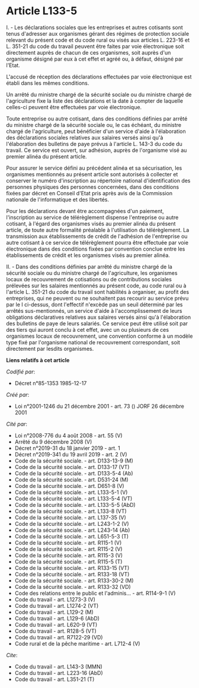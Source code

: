 # Article L133-5

I. - Les déclarations sociales que les entreprises et autres cotisants sont tenus d'adresser aux organismes gérant des
régimes de protection sociale relevant du présent code et du code rural ou visés aux articles L. 223-16 et L. 351-21 du code
du travail peuvent être faites par voie électronique soit directement auprès de chacun de ces organismes, soit auprès d'un
organisme désigné par eux à cet effet et agréé ou, à défaut, désigné par l'Etat.

L'accusé de réception des déclarations effectuées par voie électronique est établi dans les mêmes conditions.

Un arrêté du ministre chargé de la sécurité sociale ou du ministre chargé de l'agriculture fixe la liste des déclarations et
la date à compter de laquelle celles-ci peuvent être effectuées par voie électronique.

Toute entreprise ou autre cotisant, dans des conditions définies par arrêté du ministre chargé de la sécurité sociale ou, le
cas échéant, du ministre chargé de l'agriculture, peut bénéficier d'un service d'aide à l'élaboration des déclarations
sociales relatives aux salaires versés ainsi qu'à l'élaboration des bulletins de paye prévus à l'article L. 143-3 du code du
travail. Ce service est ouvert, sur adhésion, auprès de l'organisme visé au premier alinéa du présent article.

Pour assurer le service défini au précédent alinéa et sa sécurisation, les organismes mentionnés au présent article sont
autorisés à collecter et conserver le numéro d'inscription au répertoire national d'identification des personnes physiques
des personnes concernées, dans des conditions fixées par décret en Conseil d'Etat pris après avis de la Commission nationale
de l'informatique et des libertés.

Pour les déclarations devant être accompagnées d'un paiement, l'inscription au service de télérèglement dispense l'entreprise
ou autre cotisant, à l'égard des organismes visés au premier alinéa du présent article, de toute autre formalité préalable à
l'utilisation du télérèglement. La transmission aux établissements de crédit de l'adhésion de l'entreprise ou autre cotisant
à ce service de télérèglement pourra être effectuée par voie électronique dans des conditions fixées par convention conclue
entre les établissements de crédit et les organismes visés au premier alinéa.

II. - Dans des conditions définies par arrêté du ministre chargé de la sécurité sociale ou du ministre chargé de
l'agriculture, les organismes locaux de recouvrement de cotisations ou de contributions sociales prélevées sur les salaires
mentionnés au présent code, au code rural ou à l'article L. 351-21 du code du travail sont habilités à organiser, au profit
des entreprises, qui ne peuvent ou ne souhaitent pas recourir au service prévu par le I ci-dessus, dont l'effectif n'excède
pas un seuil déterminé par les arrêtés sus-mentionnés, un service d'aide à l'accomplissement de leurs obligations
déclaratives relatives aux salaires versés ainsi qu'à l'élaboration des bulletins de paye de leurs salariés. Ce service peut
être utilisé soit par des tiers qui auront conclu à cet effet, avec un ou plusieurs de ces organismes locaux de recouvrement,
une convention conforme à un modèle type fixé par l'organisme national de recouvrement correspondant, soit directement par
lesdits organismes.

**Liens relatifs à cet article**

_Codifié par_:

  - Décret n°85-1353 1985-12-17

_Créé par_:

  - Loi n°2001-1246 du 21 décembre 2001 - art. 73 () JORF 26 décembre 2001

_Cité par_:

  - Loi n°2008-776 du 4 août 2008 - art. 55 (V)
  - Arrêté du 9 décembre 2008 (V)
  - Décret n°2019-31 du 18 janvier 2019 - art. 1
  - Décret n°2019-341 du 19 avril 2019 - art. 2 (V)
  - Code de la sécurité sociale. - art. D133-13-9 (M)
  - Code de la sécurité sociale. - art. D133-17 (VT)
  - Code de la sécurité sociale. - art. D133-5-4 (Ab)
  - Code de la sécurité sociale. - art. D531-24 (M)
  - Code de la sécurité sociale. - art. D651-8 (V)
  - Code de la sécurité sociale. - art. L133-5-1 (V)
  - Code de la sécurité sociale. - art. L133-5-4 (VT)
  - Code de la sécurité sociale. - art. L133-5-5 (AbD)
  - Code de la sécurité sociale. - art. L133-8 (VT)
  - Code de la sécurité sociale. - art. L137-35 (V)
  - Code de la sécurité sociale. - art. L243-1-2 (V)
  - Code de la sécurité sociale. - art. L243-14 (Ab)
  - Code de la sécurité sociale. - art. L651-5-3 (T)
  - Code de la sécurité sociale. - art. R115-1 (V)
  - Code de la sécurité sociale. - art. R115-2 (V)
  - Code de la sécurité sociale. - art. R115-3 (V)
  - Code de la sécurité sociale. - art. R115-5 (T)
  - Code de la sécurité sociale. - art. R133-15 (VT)
  - Code de la sécurité sociale. - art. R133-18 (VT)
  - Code de la sécurité sociale. - art. R133-30-2 (M)
  - Code de la sécurité sociale. - art. R133-32 (VD)
  - Code des relations entre le public et l'adminis... - art. R114-9-1 (V)
  - Code du travail - art. L1273-3 (V)
  - Code du travail - art. L1274-2 (VT)
  - Code du travail - art. L129-2 (M)
  - Code du travail - art. L129-6 (AbD)
  - Code du travail - art. L620-9 (VT)
  - Code du travail - art. R128-5 (VT)
  - Code du travail - art. R7122-29 (VD)
  - Code rural et de la pêche maritime - art. L712-4 (V)

_Cite_:

  - Code du travail - art. L143-3 (MMN)
  - Code du travail - art. L223-16 (AbD)
  - Code du travail - art. L351-21 (T)
